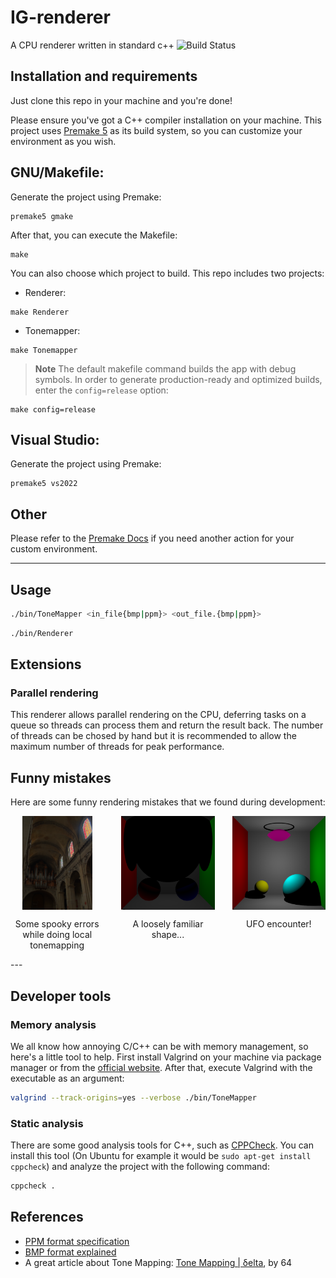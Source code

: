 # IG-renderer
A CPU renderer written in standard c++ ![Build Status](https://github.com/ZenithGD/IG-renderer/actions/workflows/cppcheck.yml/badge.svg?branch=work&event=push)

## Installation and requirements

Just clone this repo in your machine and you're done!

Please ensure you've got a C++ compiler installation on your machine. This project uses
[Premake 5](https://premake.github.io) as its build system, so you can customize your
environment as you wish.

## GNU/Makefile:

Generate the project using Premake:
```
premake5 gmake
```

After that, you can execute the Makefile:

```
make
```
You can also choose which project to build. This repo includes two projects:
- Renderer:
```
make Renderer
```
- Tonemapper:
```
make Tonemapper
```
> **Note**
> The default makefile command builds the app with debug symbols. In order to generate production-ready and optimized builds, enter the `config=release` option:
```
make config=release
```

## Visual Studio:
Generate the project using Premake:
```
premake5 vs2022
```

## Other 
Please refer to the [Premake Docs](https://premake.github.io/docs/Using-Premake/) if you need another action for your custom environment.

---

## Usage

```bash
./bin/ToneMapper <in_file{bmp|ppm}> <out_file.{bmp|ppm}>
```

```bash
./bin/Renderer
```

## Extensions

### Parallel rendering
This renderer allows parallel rendering on the CPU, deferring tasks on a queue so threads can process them and return the result back.
The number of threads can be chosed by hand but it is recommended to allow the maximum number of threads for peak performance.

## Funny mistakes

Here are some funny rendering mistakes that we found during development:

<div style="display: grid; gap:2em; grid-template-columns: repeat(3, 1fr);">
    <div style="display: flex; flex-direction:column; align-items: center;" >
        <img src="./resources/funnymistakes/apoc.png" alt="apocalypse windows" height=150 />
        <p style="text-align: center;" >Some spooky errors while doing local tonemapping</p>
    </div>
    <div style="display: flex; flex-direction:column; align-items: center;" >
        <img src="./resources/funnymistakes/invertedmickey.bmp" alt="mickey mouse shaped thingy" height=150 />
        <p style="text-align: center;" >A loosely familiar shape...</p>
    </div>
    <div style="display: flex; flex-direction:column; align-items: center;" >
        <img src="./resources/funnymistakes/ufoencounter.bmp" alt="ufo shaped fail" height=150 />
        <p style="text-align: center;" >UFO encounter!</p>
    </div>
</div>
---

## Developer tools

### Memory analysis

We all know how annoying C/C++ can be with memory management, so here's a little tool to help. First install Valgrind on your machine via package manager or from the [official website](https://valgrind.org). After that, execute Valgrind with the executable as an argument:

```bash
valgrind --track-origins=yes --verbose ./bin/ToneMapper
```

### Static analysis

There are some good analysis tools for C++, such as [CPPCheck](https://cppcheck.sourceforge.io). You can install this tool (On Ubuntu for example it would be `sudo apt-get install cppcheck`) and analyze the project with the following command:

```bash
cppcheck .
```

## References

- [PPM format specification](https://netpbm.sourceforge.net/doc/ppm.html)
- [BMP format explained](http://www.ue.eti.pg.gda.pl/fpgalab/zadania.spartan3/zad_vga_struktura_pliku_bmp_en.html)
- A great article about Tone Mapping: [Tone Mapping | δelta](https://64.github.io/tonemapping/), by 64
